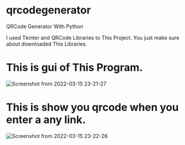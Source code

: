 # qrcodegenerator
QRCode Generator With Python 

I used Tkinter and QRCode Libraries to This Project.
You just make sure about downloaded This Libraries.

# This is gui of This Program.
![Screenshot from 2022-03-15 23-21-27](https://user-images.githubusercontent.com/72500821/158467327-e6e70852-8369-450e-a3fe-12571e2f0136.png)
# This is show you qrcode when you enter a any link.
![Screenshot from 2022-03-15 23-22-26](https://user-images.githubusercontent.com/72500821/158592690-aafa55be-c216-46f0-9ae4-2996d37f495c.png)


